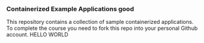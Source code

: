 ### Containerized Example Applications good

This repository contains a collection of sample containerized applications.  To complete the course you need to fork this repo into your personal Github account.
HELLO WORLD
